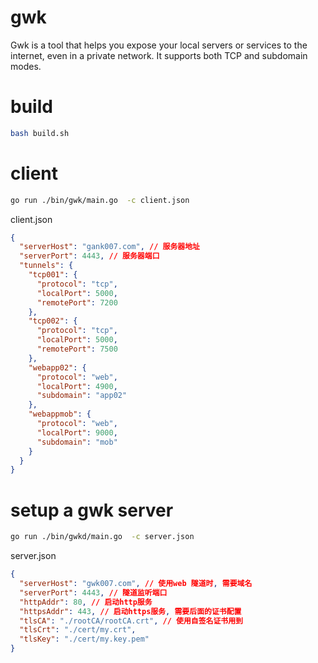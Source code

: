 # gwk

Gwk is a tool that helps you expose your local servers or services to the
internet, even in a private network. It supports both TCP and subdomain modes.

# build

```bash
bash build.sh
```

# client

```bash
go run ./bin/gwk/main.go  -c client.json
```

client.json

```json
{
  "serverHost": "gank007.com", // 服务器地址
  "serverPort": 4443, // 服务器端口
  "tunnels": {
    "tcp001": {
      "protocol": "tcp",
      "localPort": 5000,
      "remotePort": 7200
    },
    "tcp002": {
      "protocol": "tcp",
      "localPort": 5000,
      "remotePort": 7500
    },
    "webapp02": {
      "protocol": "web",
      "localPort": 4900,
      "subdomain": "app02"
    },
    "webappmob": {
      "protocol": "web",
      "localPort": 9000,
      "subdomain": "mob"
    }
  }
}
```

# setup a gwk server

```bash
go run ./bin/gwkd/main.go  -c server.json
```

server.json

```json
{
  "serverHost": "gwk007.com", // 使用web 隧道时, 需要域名
  "serverPort": 4443, // 隧道监听端口
  "httpAddr": 80, // 启动http服务
  "httpsAddr": 443, // 启动https服务, 需要后面的证书配置
  "tlsCA": "./rootCA/rootCA.crt", // 使用自签名证书用到
  "tlsCrt": "./cert/my.crt",
  "tlsKey": "./cert/my.key.pem"
}
```
